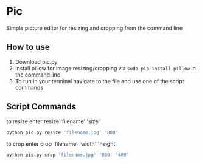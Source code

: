# Pic
Simple picture editor for resizing and cropping from the command line

## How to use

1. Download pic.py 
2. install pillow for image resizing/cropping via ```sudo pip install pillow``` in the command line
3. To run in your terminal navigate to the file and use one of the script commands

## Script Commands

to resize enter resize 'filename' 'size'
```bash
python pic.py resize 'filename.jpg' '800'
```

to crop enter crop 'filename' 'width' 'height'
```bash
python pic.py crop 'filename.jpg' '800' '400'
```

